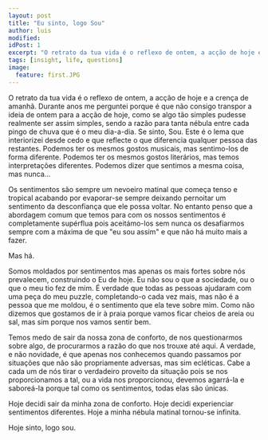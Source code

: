 ```yaml
---
layout: post
title: "Eu sinto, logo Sou"
author: luis
modified:
idPost: 1
excerpt: "O retrato da tua vida é o reflexo de ontem, a acção de hoje e a crença de amanhã."
tags: [insight, life, questions]
image:
  feature: first.JPG
---
```


O retrato da tua vida é o reflexo de ontem, a acção de hoje e a crença de amanhã. Durante anos me perguntei porque é que não consigo transpor a ideia de ontem para a acção de hoje, como se algo tão simples pudesse realmente ser assim simples, sendo a razão para tanta nébula entre cada pingo de chuva que é o meu dia-a-dia. Se sinto, Sou. Este é o lema que interiorizei desde cedo e que reflecte o que diferencia qualquer pessoa das restantes. Podemos ter os mesmos gostos musicais, mas sentimo-los de forma diferente. Podemos ter os mesmos gostos literários, mas temos interpretações diferentes. Podemos dizer que sentimos a mesma coisa, mas nunca...


Os sentimentos são sempre um nevoeiro matinal que começa tenso e tropical acabando por evaporar-se sempre deixando pernoitar um sentimento da desconfiança que ele possa voltar. No entanto penso que a abordagem comum que temos para com os nossos sentimentos é completamente supérflua pois aceitámo-los sem nunca os desafiarmos sempre com a máxima de que "eu sou assim" e que não há muito mais a fazer.

Mas há.

Somos moldados por sentimentos mas apenas os mais fortes sobre nós prevalecem, construindo o Eu de hoje. Eu não sou o que a sociedade, ou o que o meu tio fez de mim. É verdade que todas as pessoas ajudaram com uma peça do meu puzzle, completando-o cada vez mais, mas não é a pessoa que me moldou, é o sentimento que ela teve sobre mim. Como não dizemos que gostamos de ir à praia porque vamos ficar cheios de areia ou sal, mas sim porque nos vamos sentir bem.


Temos medo de sair da nossa zona de conforto, de nos questionarmos sobre algo, de procurarmos a razão do que nos trouxe até aqui. A verdade, e não novidade, é que apenas nos conhecemos quando passamos por situações que não são propriamente adversas, mas sim ecléticas. Cabe a cada um de nós tirar o verdadeiro proveito da situação pois se nos proporcionamos a tal, ou a vida nos proporcionou, devemos agarrá-la e saboreá-la porque tal como os sentimentos, todas elas são únicas.


Hoje decidi sair da minha zona de conforto. Hoje decidi experienciar sentimentos diferentes. Hoje a minha nébula matinal tornou-se infinita.


Hoje sinto, logo sou.